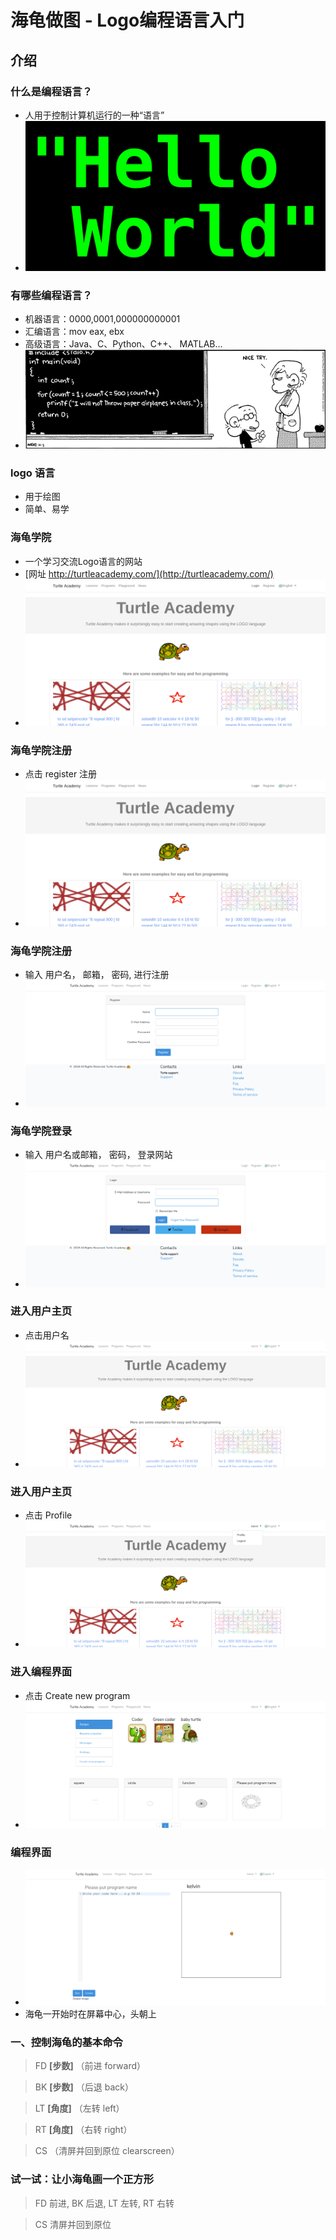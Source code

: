 # 海龟做图 - Logo编程语言入门

## 介绍

### 什么是编程语言？

- 人用于控制计算机运行的一种“语言”
- ![](assets/02HelloWorld.png)

### 有哪些编程语言？

- 机器语言：0000,0001,000000000001
- 汇编语言：mov eax, ebx
- 高级语言：Java、C、Python、C++、 MATLAB...
- ![](assets/00programming.jpg) 

### logo 语言
- 用于绘图
- 简单、易学

### 海龟学院

- 一个学习交流Logo语言的网站
- [网址 http://turtleacademy.com/](http://turtleacademy.com/)
- ![](assets/01turtleacademy.png)

### 海龟学院注册
- 点击 register 注册
- ![](assets/03turtleacademy_register.png)

### 海龟学院注册
- 输入 用户名， 邮箱， 密码, 进行注册
- ![](assets/04turtleacademy_register2.png)

### 海龟学院登录
- 输入 用户名或邮箱， 密码， 登录网站
- ![](assets/05turtleacademy_login.png)

### 进入用户主页
- 点击用户名
- ![](assets/06turtleacademy_profile.png)

### 进入用户主页
- 点击 Profile
- ![](assets/07turtleacademy_profile2.png)

### 进入编程界面
- 点击 Create new program
- ![](assets/08turtleacademy_create.png)

### 编程界面
- ![](assets/09turtleacademy_create2.png)
- 海龟一开始时在屏幕中心，头朝上


### 一、控制海龟的基本命令
> FD **[步数]** （前进 forward）

> BK **[步数]** （后退 back）

> LT **[角度]** （左转 left）

> RT **[角度]** （右转 right）

> CS （清屏并回到原位 clearscreen）

### 试一试：让小海龟画一个正方形

> FD 前进, BK 后退, LT 左转, RT 右转

> CS 清屏并回到原位 

